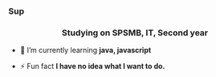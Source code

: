 ### Sup

<h3 align="center">Studying on SPSMB, IT, Second year</h3>

- 🌱 I’m currently learning **java, javascript**

- ⚡ Fun fact **I have no idea what I want to do.**

<p align="left">
</p>

<!--
**MicolopoCZ/MicolopoCZ** is a ✨ _special_ ✨ repository because its `README.md` (this file) appears on your GitHub profile.

Here are some ideas to get you started:

- 🔭 I’m currently working on ...
- 🌱 I’m currently learning ...
- 👯 I’m looking to collaborate on ...
- 🤔 I’m looking for help with ...
- 💬 Ask me about ...
- 📫 How to reach me: ...
- 😄 Pronouns: ...
- ⚡ Fun fact: ...
-->
